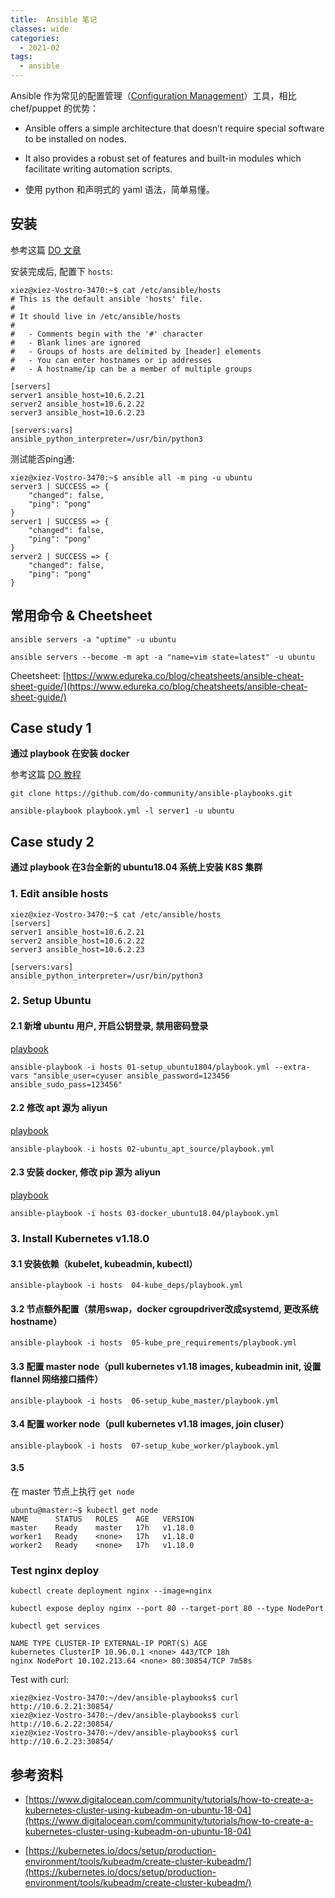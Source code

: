 ```yaml
---
title:  Ansible 笔记
classes: wide
categories:
  - 2021-02
tags:
  - ansible
---
```


Ansible 作为常见的配置管理（[Configuration Management](https://en.wikipedia.org/wiki/Configuration_management)）工具，相比 chef/puppet 的优势：

- Ansible offers a simple architecture that doesn’t require special software to be installed on nodes.

- It also provides a robust set of features and built-in modules which facilitate writing automation scripts.

- 使用 python 和声明式的 yaml 语法，简单易懂。

## 安装

参考这篇 [DO 文章](https://www.digitalocean.com/community/tutorials/how-to-install-and-configure-ansible-on-ubuntu-18-04#step-2-%E2%80%94-setting-up-the-inventory-file)

安装完成后, 配置下 `hosts`:

```
xiez@xiez-Vostro-3470:~$ cat /etc/ansible/hosts
# This is the default ansible 'hosts' file.
#
# It should live in /etc/ansible/hosts
#
#   - Comments begin with the '#' character
#   - Blank lines are ignored
#   - Groups of hosts are delimited by [header] elements
#   - You can enter hostnames or ip addresses
#   - A hostname/ip can be a member of multiple groups

[servers]
server1 ansible_host=10.6.2.21
server2 ansible_host=10.6.2.22
server3 ansible_host=10.6.2.23

[servers:vars]
ansible_python_interpreter=/usr/bin/python3
```

测试能否ping通:

```
xiez@xiez-Vostro-3470:~$ ansible all -m ping -u ubuntu
server3 | SUCCESS => {
    "changed": false, 
    "ping": "pong"
}
server1 | SUCCESS => {
    "changed": false, 
    "ping": "pong"
}
server2 | SUCCESS => {
    "changed": false, 
    "ping": "pong"
}
```

## 常用命令 & Cheetsheet

```
ansible servers -a "uptime" -u ubuntu

ansible servers --become -m apt -a "name=vim state=latest" -u ubuntu
```

Cheetsheet: [https://www.edureka.co/blog/cheatsheets/ansible-cheat-sheet-guide/](https://www.edureka.co/blog/cheatsheets/ansible-cheat-sheet-guide/)

## Case study 1

**通过 playbook 在安装 docker**

参考这篇 [DO 教程](https://www.digitalocean.com/community/tutorials/how-to-use-ansible-to-install-and-set-up-docker-on-ubuntu-18-04)

```
git clone https://github.com/do-community/ansible-playbooks.git

ansible-playbook playbook.yml -l server1 -u ubuntu

```


## Case study 2

**通过 playbook 在3台全新的 ubuntu18.04 系统上安装 K8S 集群**

### 1. Edit ansible hosts

```
xiez@xiez-Vostro-3470:~$ cat /etc/ansible/hosts
[servers]
server1 ansible_host=10.6.2.21
server2 ansible_host=10.6.2.22
server3 ansible_host=10.6.2.23

[servers:vars]
ansible_python_interpreter=/usr/bin/python3
```

### 2. Setup Ubuntu

#### 2.1 新增 ubuntu 用户, 开启公钥登录, 禁用密码登录

[playbook](https://github.com/xiez/ansible-playbooks/blob/master/01-setup_ubuntu1804/playbook.yml)

```
ansible-playbook -i hosts 01-setup_ubuntu1804/playbook.yml --extra-vars "ansible_user=cyuser ansible_password=123456 ansible_sudo_pass=123456"
```

#### 2.2 修改 apt 源为 aliyun

[playbook](https://github.com/xiez/ansible-playbooks/blob/master/02-ubuntu_apt_source/playbook.yml)

```
ansible-playbook -i hosts 02-ubuntu_apt_source/playbook.yml
```

#### 2.3 安装 docker, 修改 pip 源为 aliyun

[playbook](https://github.com/xiez/ansible-playbooks/blob/master/03-docker_ubuntu18.04/playbook.yml)

```
ansible-playbook -i hosts 03-docker_ubuntu18.04/playbook.yml
```

### 3. Install Kubernetes v1.18.0

#### 3.1 安装依赖（kubelet, kubeadmin, kubectl）

```
ansible-playbook -i hosts  04-kube_deps/playbook.yml
```

#### 3.2 节点额外配置（禁用swap，docker cgroupdriver改成systemd, 更改系统hostname）

```
ansible-playbook -i hosts  05-kube_pre_requirements/playbook.yml
```

#### 3.3 配置 master node（pull kubernetes v1.18 images, kubeadmin init, 设置 flannel 网络接口插件）

```
ansible-playbook -i hosts  06-setup_kube_master/playbook.yml
```

#### 3.4 配置 worker node（pull kubernetes v1.18 images, join cluser）

```
ansible-playbook -i hosts  07-setup_kube_worker/playbook.yml
```

#### 3.5

在 master 节点上执行 `get node`

```
ubuntu@master:~$ kubectl get node
NAME      STATUS   ROLES    AGE   VERSION
master    Ready    master   17h   v1.18.0
worker1   Ready    <none>   17h   v1.18.0
worker2   Ready    <none>   17h   v1.18.0
```

### Test nginx deploy

```
kubectl create deployment nginx --image=nginx

kubectl expose deploy nginx --port 80 --target-port 80 --type NodePort
```

```
kubectl get services

NAME TYPE CLUSTER-IP EXTERNAL-IP PORT(S) AGE
kubernetes ClusterIP 10.96.0.1 <none> 443/TCP 18h
nginx NodePort 10.102.213.64 <none> 80:30854/TCP 7m58s
```

Test with curl:

```
xiez@xiez-Vostro-3470:~/dev/ansible-playbooks$ curl http://10.6.2.21:30854/
xiez@xiez-Vostro-3470:~/dev/ansible-playbooks$ curl http://10.6.2.22:30854/
xiez@xiez-Vostro-3470:~/dev/ansible-playbooks$ curl http://10.6.2.23:30854/
```

## 参考资料

- [https://www.digitalocean.com/community/tutorials/how-to-create-a-kubernetes-cluster-using-kubeadm-on-ubuntu-18-04](https://www.digitalocean.com/community/tutorials/how-to-create-a-kubernetes-cluster-using-kubeadm-on-ubuntu-18-04)

- [https://kubernetes.io/docs/setup/production-environment/tools/kubeadm/create-cluster-kubeadm/](https://kubernetes.io/docs/setup/production-environment/tools/kubeadm/create-cluster-kubeadm/)

